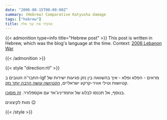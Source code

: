 ```yaml
---
date: "2006-08-15T00:00:00Z"
summary: (Hebrew) Comparative Katyusha damage
tags: ["hebrew"]
title: אהבתי את שני אלה
---
```


{{< admonition type=info title="Hebrew post" >}}
This post is written in Hebrew, which was the blog's language at the time. Context: [2006 Lebanon War]

[2006 Lebanon War]: https://en.wikipedia.org/wiki/2006_Lebanon_War
{{< /admonition >}}

{{< style "direction:rtl" >}}

החבר'ה הטובים ב-lgf מראים - הפלא ופלא - איך בהשוואה בין נזק פגיעות ישירות של קטיושות וטילי אוויר-קרקע ישראליים, [הקטיושה עושה הרבה יותר נזק].

בנוסף, אל תכנסו לבלוג של אחמדיניג'אד עם אקספלורר. [זה מסוכן].

מוות לקיצונים 😉

[הקטיושה עושה הרבה יותר נזק]: http://littlegreenfootballs.com/weblog/?entry=22100
[זה מסוכן]: http://olehgirl.blogspot.com/2006/08/pres-ahmadinejad-trying-to-infect.html

{{< /style >}}
